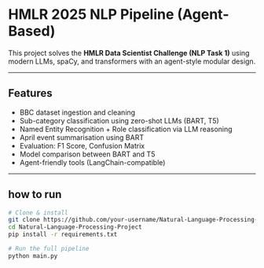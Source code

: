 #  HMLR 2025 NLP Pipeline (Agent-Based)

This project solves the **HMLR Data Scientist Challenge (NLP Task 1)** using modern LLMs, spaCy, and transformers with an agent-style modular design.

---

##  Features

-  BBC dataset ingestion and cleaning
-  Sub-category classification using zero-shot LLMs (BART, T5)
-  Named Entity Recognition + Role classification via LLM reasoning
-  April event summarisation using BART
-  Evaluation: F1 Score, Confusion Matrix
-  Model comparison between BART and T5
- Agent-friendly tools (LangChain-compatible)

---

## how to run

```bash
# Clone & install
git clone https://github.com/your-username/Natural-Language-Processing-Project.git
cd Natural-Language-Processing-Project
pip install -r requirements.txt

# Run the full pipeline
python main.py


